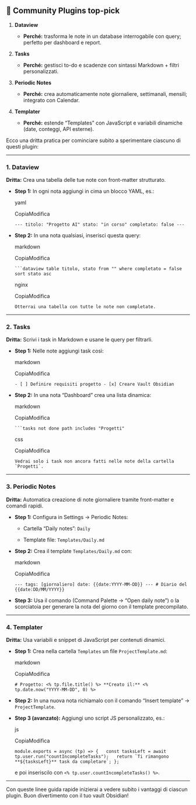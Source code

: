 ## 🌟 Community Plugins top-pick

1. **Dataview**
    
    - **Perché:** trasforma le note in un database interrogabile con query; perfetto per dashboard e report.
        
2. **Tasks**
    
    - **Perché:** gestisci to-do e scadenze con sintassi Markdown + filtri personalizzati.
        
3. **Periodic Notes**
    
    - **Perché:** crea automaticamente note giornaliere, settimanali, mensili; integrato con Calendar.
        
4. **Templater**
    
    - **Perché:** estende “Templates” con JavaScript e variabili dinamiche (date, conteggi, API esterne).



Ecco una dritta pratica per cominciare subito a sperimentare ciascuno di questi plugin:

---

### 1. Dataview

**Dritta:** Crea una tabella delle tue note con front-matter strutturato.

- **Step 1:** In ogni nota aggiungi in cima un blocco YAML, es.:
    
    yaml
    
    CopiaModifica
    
    `--- titolo: "Progetto AI" stato: "in corso" completato: false ---`
    
- **Step 2:** In una nota qualsiasi, inserisci questa query:
    
    markdown
    
    CopiaModifica
    
    ` ```dataview table titolo, stato from "" where completato = false sort stato asc `
    
    nginx
    
    CopiaModifica
    
    `Otterrai una tabella con tutte le note non completate.`  
    

---

### 2. Tasks

**Dritta:** Scrivi i task in Markdown e usane le query per filtrarli.

- **Step 1:** Nelle note aggiungi task così:
    
    markdown
    
    CopiaModifica
    
    `- [ ] Definire requisiti progetto - [x] Creare Vault Obsidian`
    
- **Step 2:** In una nota “Dashboard” crea una lista dinamica:
    
    markdown
    
    CopiaModifica
    
    ` ```tasks not done path includes "Progetti" `
    
    css
    
    CopiaModifica
    
    ``Vedrai solo i task non ancora fatti nelle note della cartella `Progetti`.``  
    

---

### 3. Periodic Notes

**Dritta:** Automatica creazione di note giornaliere tramite front-matter e comandi rapidi.

- **Step 1:** Configura in Settings → Periodic Notes:
    
    - Cartella “Daily notes”: `Daily`
        
    - Template file: `Templates/Daily.md`
        
- **Step 2:** Crea il template `Templates/Daily.md` con:
    
    markdown
    
    CopiaModifica
    
    `--- tags: [giornaliero] date: {{date:YYYY-MM-DD}} --- # Diario del {{date:DD/MM/YYYY}}`
    
- **Step 3:** Usa il comando (Command Palette → “Open daily note”) o la scorciatoia per generare la nota del giorno con il template precompilato.
    

---

### 4. Templater

**Dritta:** Usa variabili e snippet di JavaScript per contenuti dinamici.

- **Step 1:** Crea nella cartella `Templates` un file `ProjectTemplate.md`:
    
    markdown
    
    CopiaModifica
    
    `# Progetto: <% tp.file.title() %> **Creato il:** <% tp.date.now("YYYY-MM-DD", 0) %>`
    
- **Step 2:** In una nuova nota richiamalo con il comando “Insert template” → `ProjectTemplate`.
    
- **Step 3 (avanzato):** Aggiungi uno script JS personalizzato, es.:
    
    js
    
    CopiaModifica
    
    ``module.exports = async (tp) => {   const tasksLeft = await tp.user.run("countIncompleteTasks");   return `Ti rimangono **${tasksLeft}** task da completare`; };``
    
    e poi inseriscilo con `<% tp.user.countIncompleteTasks() %>`.
    

---

Con queste linee guida rapide inizierai a vedere subito i vantaggi di ciascun plugin. Buon divertimento con il tuo vault Obsidian!